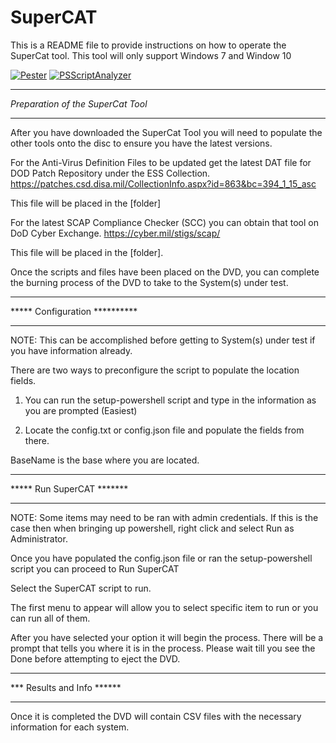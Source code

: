 # SuperCAT
This is a README file to provide instructions on how to operate the SuperCat tool.  This tool will only support Windows 7 and Window 10


[![Pester](https://github.com/lordneeko/SuperCAT/actions/workflows/PesterTest.yml/badge.svg)](https://github.com/lordneeko/SuperCAT/actions/workflows/PesterTest.yml)
[![PSScriptAnalyzer](https://github.com/SuperCATDevelopers/SuperCAT/actions/workflows/PSScriptAnalyzer.yml/badge.svg?branch=main)](https://github.com/SuperCATDevelopers/SuperCAT/actions/workflows/PSScriptAnalyzer.yml)


**********************************
*Preparation of the SuperCat Tool*
**********************************

After you have downloaded the SuperCat Tool you will need to populate the other tools onto the disc to ensure you have the latest versions.

For the Anti-Virus Definition Files to be updated get the latest DAT file for DOD Patch Repository under the ESS Collection. https://patches.csd.disa.mil/CollectionInfo.aspx?id=863&bc=394_1_15_asc

This file will be placed in the [folder] 

For the latest SCAP Compliance Checker (SCC) you can obtain that tool on DoD Cyber Exchange.  https://cyber.mil/stigs/scap/

This file will be placed in the [folder].

Once the scripts and files have been placed on the DVD, you can complete the burning process of the DVD to take to the System(s) under test.


*********************************
*****  Configuration   **********
*********************************

NOTE:  This can be accomplished before getting to System(s) under test if you have information already.

There are two ways to preconfigure the script to populate the location fields.

1.  You can run the setup-powershell script and type in the information as you are prompted (Easiest)

2. Locate the config.txt or config.json file and populate the fields from there.

BaseName is the base where you are located.




***********************************
*****    Run SuperCAT       *******
***********************************

NOTE:  Some items may need to be ran with admin credentials.  If this is the case then when bringing up powershell, right click and select Run as Administrator.

Once you have populated the config.json file or ran the setup-powershell script you can proceed to Run SuperCAT

Select the SuperCAT script to run.

The first menu to appear will allow you to select specific item to run or you can run all of them.

After you have selected your option it will begin the process.  There will be a prompt that tells you where it is in the process.  Please wait till you see the Done before attempting to eject the DVD.



************************************
***    Results and Info       ******
************************************

Once it is completed the DVD will contain CSV files with the necessary information for each system.








